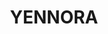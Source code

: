 ---
lastmod: '2025-04-06T06:05:20+00:00'
latitude: -33.858335
layout: suburb
longitude: 150.983724
postcode: '2161'
state: NSW
title: YENNORA
url: /nsw/yennora/
---